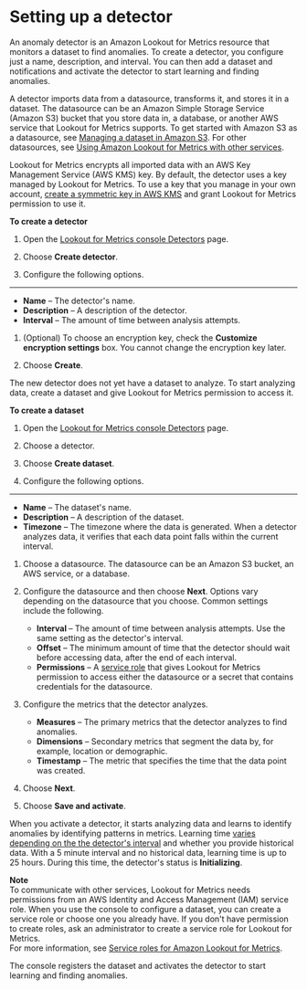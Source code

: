 # Setting up a detector<a name="detectors-setup"></a>

An anomaly detector is an Amazon Lookout for Metrics resource that monitors a dataset to find anomalies\. To create a detector, you configure just a name, description, and interval\. You can then add a dataset and notifications and activate the detector to start learning and finding anomalies\.

A detector imports data from a datasource, transforms it, and stores it in a dataset\. The datasource can be an Amazon Simple Storage Service \(Amazon S3\) bucket that you store data in, a database, or another AWS service that Lookout for Metrics supports\. To get started with Amazon S3 as a datasource, see [Managing a dataset in Amazon S3](detectors-dataset.md)\. For other datasources, see [Using Amazon Lookout for Metrics with other services](lookoutmetrics-services.md)\.

Lookout for Metrics encrypts all imported data with an AWS Key Management Service \(AWS KMS\) key\. By default, the detector uses a key managed by Lookout for Metrics\. To use a key that you manage in your own account, [create a symmetric key in AWS KMS](https://docs.aws.amazon.com/kms/latest/developerguide/create-keys.html) and grant Lookout for Metrics permission to use it\.

**To create a detector**

1. Open the [Lookout for Metrics console Detectors](https://console.aws.amazon.com//lookoutmetrics/home#detectors) page\.

1. Choose **Create detector**\.

1. Configure the following options\.

****
   + **Name** – The detector's name\.
   + **Description** – A description of the detector\.
   + **Interval** – The amount of time between analysis attempts\.

1. \(Optional\) To choose an encryption key, check the **Customize encryption settings** box\. You cannot change the encryption key later\.

1. Choose **Create**\.

The new detector does not yet have a dataset to analyze\. To start analyzing data, create a dataset and give Lookout for Metrics permission to access it\.

**To create a dataset**

1. Open the [Lookout for Metrics console Detectors](https://console.aws.amazon.com//lookoutmetrics/home#detectors) page\.

1. Choose a detector\.

1. Choose **Create dataset**\.

1. Configure the following options\.

****
   + **Name** – The dataset's name\.
   + **Description** – A description of the dataset\.
   + **Timezone** – The timezone where the data is generated\. When a detector analyzes data, it verifies that each data point falls within the current interval\.

1. Choose a datasource\. The datasource can be an Amazon S3 bucket, an AWS service, or a database\.

1. Configure the datasource and then choose **Next**\. Options vary depending on the datasource that you choose\. Common settings include the following\.
   + **Interval** – The amount of time between analysis attempts\. Use the same setting as the detector's interval\.
   + **Offset** – The minimum amount of time that the detector should wait before accessing data, after the end of each interval\.
   + **Permissions** – A [service role](permissions-service.md) that gives Lookout for Metrics permission to access either the datasource or a secret that contains credentials for the datasource\.

1. Configure the metrics that the detector analyzes\.
   + **Measures** – The primary metrics that the detector analyzes to find anomalies\.
   + **Dimensions** – Secondary metrics that segment the data by, for example, location or demographic\.
   + **Timestamp** – The metric that specifies the time that the data point was created\.

1. Choose **Next**\.

1. Choose **Save and activate**\.

When you activate a detector, it starts analyzing data and learns to identify anomalies by identifying patterns in metrics\. Learning time [varies depending on the the detector's interval](gettingstarted-quotas.md#gettingstarted-quotas-coldstart) and whether you provide historical data\. With a 5 minute interval and no historical data, learning time is up to 25 hours\. During this time, the detector's status is **Initializing**\.

**Note**  
To communicate with other services, Lookout for Metrics needs permissions from an AWS Identity and Access Management \(IAM\) service role\. When you use the console to configure a dataset, you can create a service role or choose one you already have\. If you don't have permission to create roles, ask an administrator to create a service role for Lookout for Metrics\.  
For more information, see [Service roles for Amazon Lookout for Metrics](permissions-service.md)\.

The console registers the dataset and activates the detector to start learning and finding anomalies\.